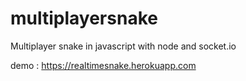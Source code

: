 # multiplayersnake
Multiplayer snake in javascript with node and socket.io

demo : https://realtimesnake.herokuapp.com

